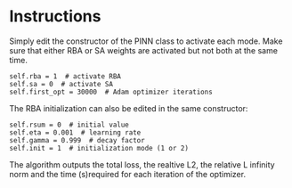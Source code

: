 # Instructions

Simply edit the constructor of the PINN class to activate each mode.
Make sure that either RBA or SA weights are activated but not both at the same time.

```
self.rba = 1  # activate RBA
self.sa = 0  # activate SA
self.first_opt = 30000  # Adam optimizer iterations
```

The RBA initialization can also be edited in the same constructor:

```
self.rsum = 0  # initial value
self.eta = 0.001  # learning rate
self.gamma = 0.999  # decay factor
self.init = 1  # initialization mode (1 or 2)
```

The algorithm outputs the total loss, the realtive L2, the relative L infinity norm and the time (s)required for each iteration of the optimizer.
